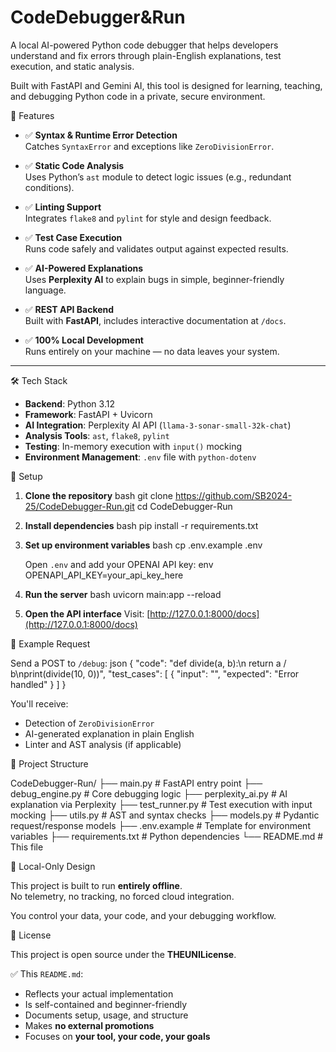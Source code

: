 # CodeDebugger&Run

A local AI-powered Python code debugger that helps developers understand and fix errors through plain-English explanations, test execution, and static analysis.

Built with FastAPI and Gemini AI, this tool is designed for learning, teaching, and debugging Python code in a private, secure environment.


🚀 Features

- ✅ **Syntax & Runtime Error Detection**  
  Catches `SyntaxError` and exceptions like `ZeroDivisionError`.

- ✅ **Static Code Analysis**  
  Uses Python’s `ast` module to detect logic issues (e.g., redundant conditions).

- ✅ **Linting Support**  
  Integrates `flake8` and `pylint` for style and design feedback.

- ✅ **Test Case Execution**  
  Runs code safely and validates output against expected results.

- ✅ **AI-Powered Explanations**  
  Uses **Perplexity AI** to explain bugs in simple, beginner-friendly language.

- ✅ **REST API Backend**  
  Built with **FastAPI**, includes interactive documentation at `/docs`.

- ✅ **100% Local Development**  
  Runs entirely on your machine — no data leaves your system.

---

🛠️ Tech Stack

- **Backend**: Python 3.12
- **Framework**: FastAPI + Uvicorn
- **AI Integration**: Perplexity AI API (`llama-3-sonar-small-32k-chat`)
- **Analysis Tools**: `ast`, `flake8`, `pylint`
- **Testing**: In-memory execution with `input()` mocking
- **Environment Management**: `.env` file with `python-dotenv`


🔐 Setup

1. **Clone the repository**
   bash
   git clone https://github.com/SB2024-25/CodeDebugger-Run.git
   cd CodeDebugger-Run
   

2. **Install dependencies**
   bash
   pip install -r requirements.txt
   

3. **Set up environment variables**
   bash
   cp .env.example .env
   
   Open `.env` and add your OPENAI API key:
   env
   OPENAPI_API_KEY=your_api_key_here
   

4. **Run the server**
   bash
   uvicorn main:app --reload
   

5. **Open the API interface**
   Visit: [http://127.0.0.1:8000/docs](http://127.0.0.1:8000/docs)



 🧪 Example Request

Send a POST to `/debug`:
json
{
  "code": "def divide(a, b):\n    return a / b\nprint(divide(10, 0))",
  "test_cases": [
    { "input": "", "expected": "Error handled" }
  ]
}


You'll receive:
- Detection of `ZeroDivisionError`
- AI-generated explanation in plain English
- Linter and AST analysis (if applicable)



📁 Project Structure

CodeDebugger-Run/
├── main.py               # FastAPI entry point
├── debug_engine.py       # Core debugging logic
├── perplexity_ai.py      # AI explanation via Perplexity
├── test_runner.py        # Test execution with input mocking
├── utils.py              # AST and syntax checks
├── models.py             # Pydantic request/response models
├── .env.example          # Template for environment variables
├── requirements.txt      # Python dependencies
└── README.md             # This file


 🧹 Local-Only Design

This project is built to run **entirely offline**.  
No telemetry, no tracking, no forced cloud integration.

You control your data, your code, and your debugging workflow.


📝 License

This project is open source under the **THEUNILicense**.


✅ This `README.md`:
- Reflects your actual implementation
- Is self-contained and beginner-friendly
- Documents setup, usage, and structure
- Makes **no external promotions**
- Focuses on **your tool, your code, your goals**



